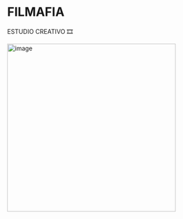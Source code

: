 # FILMAFIA

ESTUDIO CREATIVO 🎞️


<img src="FILMAFIA/.github/img/LOGOTIPO_BLANCO_HORIZONTAL.png" alt="image" height="390">
